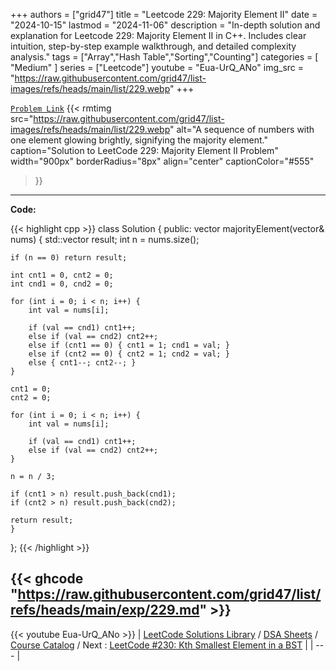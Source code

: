 
+++
authors = ["grid47"]
title = "Leetcode 229: Majority Element II"
date = "2024-10-15"
lastmod = "2024-11-06"
description = "In-depth solution and explanation for Leetcode 229: Majority Element II in C++. Includes clear intuition, step-by-step example walkthrough, and detailed complexity analysis."
tags = ["Array","Hash Table","Sorting","Counting"]
categories = [
    "Medium"
]
series = ["Leetcode"]
youtube = "Eua-UrQ_ANo"
img_src = "https://raw.githubusercontent.com/grid47/list-images/refs/heads/main/list/229.webp"
+++



[`Problem Link`](https://leetcode.com/problems/majority-element-ii/description/)
{{< rmtimg 
    src="https://raw.githubusercontent.com/grid47/list-images/refs/heads/main/list/229.webp" 
    alt="A sequence of numbers with one element glowing brightly, signifying the majority element."
    caption="Solution to LeetCode 229: Majority Element II Problem"
    width="900px"
    borderRadius="8px"
    align="center" 
    captionColor="#555"
>}}
---
**Code:**

{{< highlight cpp >}}
class Solution {
public:
    vector<int> majorityElement(vector<int>& nums) {
            std::vector<int> result;
    int n = nums.size();

    if (n == 0) return result;

    int cnt1 = 0, cnt2 = 0;
    int cnd1 = 0, cnd2 = 0;

    for (int i = 0; i < n; i++) {
        int val = nums[i];

        if (val == cnd1) cnt1++;
        else if (val == cnd2) cnt2++;
        else if (cnt1 == 0) { cnt1 = 1; cnd1 = val; }
        else if (cnt2 == 0) { cnt2 = 1; cnd2 = val; }
        else { cnt1--; cnt2--; }
    }

    cnt1 = 0;
    cnt2 = 0;

    for (int i = 0; i < n; i++) {
        int val = nums[i];

        if (val == cnd1) cnt1++;
        else if (val == cnd2) cnt2++;
    }

    n = n / 3;

    if (cnt1 > n) result.push_back(cnd1);
    if (cnt2 > n) result.push_back(cnd2);

    return result;
    }
};
{{< /highlight >}}

{{< ghcode "https://raw.githubusercontent.com/grid47/list/refs/heads/main/exp/229.md" >}}
---
{{< youtube Eua-UrQ_ANo >}}
| [LeetCode Solutions Library](https://grid47.xyz/leetcode/) / [DSA Sheets](https://grid47.xyz/sheets/) / [Course Catalog](https://grid47.xyz/courses/) / Next : [LeetCode #230: Kth Smallest Element in a BST](https://grid47.xyz/leetcode/solution-230-kth-smallest-element-in-a-bst/) |
| --- |
